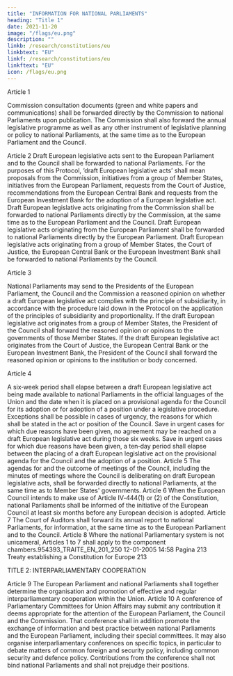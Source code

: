 ```yaml
---
title: "INFORMATION FOR NATIONAL PARLIAMENTS"
heading: "Title 1"
date: 2021-11-20
image: "/flags/eu.png"
description: ""
linkb: /research/constitutions/eu
linkbtext: "EU"
linkf: /research/constitutions/eu
linkftext: "EU"
icon: /flags/eu.png
---
```


<!--  THE HIGH CONTRACTING PARTIES,
RECALLING that the way in which national Parliaments scrutinise their governments in relation to the activities of the
Union is a matter for the particular constitutional organisation and practice of each Member State;
DESIRING to encourage greater involvement of national Parliaments in the activities of the European Union and to
enhance their ability to express their views on draft European legislative acts as well as on other matters which may be
of particular interest to them,
HAVE AGREED UPON the following provisions, which shall be annexed to the Treaty establishing a Constitution for
Europe and to the Treaty establishing the European Atomic Energy Community: -->


Article 1

Commission consultation documents (green and white papers and communications) shall be forwarded directly by the Commission to national Parliaments upon publication. The Commission shall also forward the annual legislative programme as well as any other instrument of legislative planning or policy to national Parliaments, at the same time as to the European Parliament and the Council.

Article 2
Draft European legislative acts sent to the European Parliament and to the Council shall be forwarded
to national Parliaments.
For the purposes of this Protocol, ‘draft European legislative acts’ shall mean proposals from the
Commission, initiatives from a group of Member States, initiatives from the European Parliament,
requests from the Court of Justice, recommendations from the European Central Bank and requests
from the European Investment Bank for the adoption of a European legislative act.
Draft European legislative acts originating from the Commission shall be forwarded to national
Parliaments directly by the Commission, at the same time as to the European Parliament and the
Council.
Draft European legislative acts originating from the European Parliament shall be forwarded to
national Parliaments directly by the European Parliament.
Draft European legislative acts originating from a group of Member States, the Court of Justice, the
European Central Bank or the European Investment Bank shall be forwarded to national Parliaments
by the Council.

Article 3

National Parliaments may send to the Presidents of the European Parliament, the Council and the
Commission a reasoned opinion on whether a draft European legislative act complies with the
principle of subsidiarity, in accordance with the procedure laid down in the Protocol on the
application of the principles of subsidiarity and proportionality.
If the draft European legislative act originates from a group of Member States, the President of the
Council shall forward the reasoned opinion or opinions to the governments of those Member States.
If the draft European legislative act originates from the Court of Justice, the European Central Bank or
the European Investment Bank, the President of the Council shall forward the reasoned opinion or
opinions to the institution or body concerned.

Article 4

A six‑week period shall elapse between a draft European legislative act being made available to
national Parliaments in the official languages of the Union and the date when it is placed on a
provisional agenda for the Council for its adoption or for adoption of a position under a legislative
procedure. Exceptions shall be possible in cases of urgency, the reasons for which shall be stated in
the act or position of the Council. Save in urgent cases for which due reasons have been given, no
agreement may be reached on a draft European legislative act during those six weeks. Save in urgent
cases for which due reasons have been given, a ten‑day period shall elapse between the placing of a
draft European legislative act on the provisional agenda for the Council and the adoption of a
position.
Article 5
The agendas for and the outcome of meetings of the Council, including the minutes of meetings
where the Council is deliberating on draft European legislative acts, shall be forwarded directly to
national Parliaments, at the same time as to Member States' governments.
Article 6
When the European Council intends to make use of Article IV‑444(1) or (2) of the Constitution,
national Parliaments shall be informed of the initiative of the European Council at least six months
before any European decision is adopted.
Article 7
The Court of Auditors shall forward its annual report to national Parliaments, for information, at the
same time as to the European Parliament and to the Council.
Article 8
Where the national Parliamentary system is not unicameral, Articles 1 to 7 shall apply to the
component chambers.954393_TRAITE_EN_201_250
12-01-2005
14:58
Pagina 213
Treaty establishing a Constitution for Europe
213

TITLE 2: INTERPARLIAMENTARY COOPERATION

Article 9
The European Parliament and national Parliaments shall together determine the organisation and
promotion of effective and regular interparliamentary cooperation within the Union.
Article 10
A conference of Parliamentary Committees for Union Affairs may submit any contribution it deems
appropriate for the attention of the European Parliament, the Council and the Commission. That
conference shall in addition promote the exchange of information and best practice between national
Parliaments and the European Parliament, including their special committees. It may also organise
interparliamentary conferences on specific topics, in particular to debate matters of common foreign
and security policy, including common security and defence policy. Contributions from the
conference shall not bind national Parliaments and shall not prejudge their positions.



